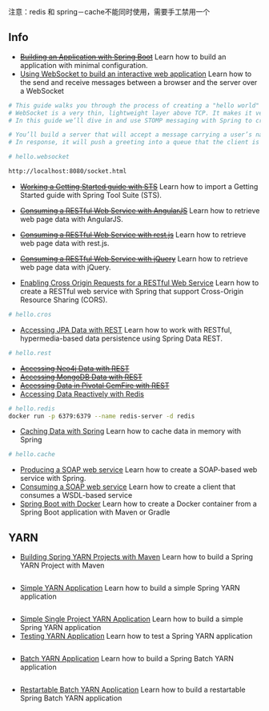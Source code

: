
注意：redis 和 spring－cache不能同时使用，需要手工禁用一个

## Info
- [~~Building an Application with Spring Boot~~](https://spring.io/guides/gs/spring-boot/)
   Learn how to build an application with minimal configuration.  
- [Using WebSocket to build an interactive web application](https://spring.io/guides/gs/messaging-stomp-websocket/)
   Learn how to the send and receive messages between a browser and the server over a WebSocket
```bash
# This guide walks you through the process of creating a "hello world" application that sends messages back and forth, between a browser and the server. 
# WebSocket is a very thin, lightweight layer above TCP. It makes it very suitable to use "subprotocols" to embed messages. 
# In this guide we’ll dive in and use STOMP messaging with Spring to create an interactive web application.

# You’ll build a server that will accept a message carrying a user’s name. 
# In response, it will push a greeting into a queue that the client is subscribed to.

# hello.websocket

http://localhost:8080/socket.html
```
- [~~Working a Getting Started guide with STS~~](https://spring.io/guides/gs/sts/)
Learn how to import a Getting Started guide with Spring Tool Suite (STS).    
- [~~Consuming a RESTful Web Service with AngularJS~~](https://spring.io/guides/gs/consuming-rest-angularjs/)
Learn how to retrieve web page data with AngularJS.        
- [~~Consuming a RESTful Web Service with rest.js~~](https://spring.io/guides/gs/consuming-rest-restjs/)
Learn how to retrieve web page data with rest.js.
   
- [~~Consuming a RESTful Web Service with jQuery~~](https://spring.io/guides/gs/consuming-rest-jquery/)
Learn how to retrieve web page data with jQuery.      
- [Enabling Cross Origin Requests for a RESTful Web Service](https://spring.io/guides/gs/rest-service-cors/)
   Learn how to create a RESTful web service with Spring that support Cross-Origin Resource Sharing (CORS).
```bash
# hello.cros
```   
- [Accessing JPA Data with REST](https://spring.io/guides/gs/accessing-data-rest/)
Learn how to work with RESTful, hypermedia-based data persistence using Spring Data REST.
```bash
# hello.rest 
```
- [~~Accessing Neo4j Data with REST~~](https://spring.io/guides/gs/accessing-neo4j-data-rest/)
- [~~Accessing MongoDB Data with REST~~](https://spring.io/guides/gs/accessing-mongodb-data-rest/)
- [~~Accessing Data in Pivotal GemFire with REST~~](https://spring.io/guides/gs/accessing-gemfire-data-rest/)
- [Accessing Data Reactively with Redis](https://spring.io/guides/gs/spring-data-reactive-redis/)
```bash
# hello.redis
docker run -p 6379:6379 --name redis-server -d redis
```
- [Caching Data with Spring](https://spring.io/guides/gs/caching/)
Learn how to cache data in memory with Spring
```bash
# hello.cache
```


- [Producing a SOAP web service](https://spring.io/guides/gs/producing-web-service/)
Learn how to create a SOAP-based web service with Spring.
- [Consuming a SOAP web service](https://spring.io/guides/gs/consuming-web-service/)
Learn how to create a client that consumes a WSDL-based service
- [Spring Boot with Docker](https://spring.io/guides/gs/spring-boot-docker)
Learn how to create a Docker container from a Spring Boot application with Maven or Gradle








## YARN

- [Building Spring YARN Projects with Maven](https://spring.io/guides/gs/maven-yarn/) 
   Learn how to build a Spring YARN Project with Maven     
```bash

```   
- [Simple YARN Application](https://spring.io/guides/gs/yarn-basic/)
Learn how to build a simple Spring YARN application
```bash
```
- [Simple Single Project YARN Application](https://spring.io/guides/gs/yarn-basic-single/)
Learn how to build a simple Spring YARN application
- [Testing YARN Application](https://spring.io/guides/gs/yarn-testing/)
Learn how to test a Spring YARN application
```bash
```
- [Batch YARN Application](https://spring.io/guides/gs/yarn-batch-processing/)
Learn how to build a Spring Batch YARN application
```bash
```
- [Restartable Batch YARN Application](https://spring.io/guides/gs/yarn-batch-restart/)
Learn how to build a restartable Spring Batch YARN application
```bash
```